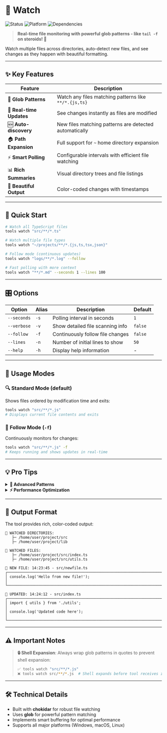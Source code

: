 # 🔄 Watch

![Status](https://img.shields.io/badge/Status-Active-success?style=flat-square)
![Platform](https://img.shields.io/badge/Platform-Cross--platform-blue?style=flat-square)
![Dependencies](https://img.shields.io/badge/Dependencies-Minimal-green?style=flat-square)

> **Real-time file monitoring with powerful glob patterns - like `tail -f` on steroids! 🚀**

Watch multiple files across directories, auto-detect new files, and see changes as they happen with beautiful formatting.

---

## ✨ Key Features

| Feature | Description |
|---------|-------------|
| 🎯 **Glob Patterns** | Watch any files matching patterns like `**/*.{js,ts}` |
| 📡 **Real-time Updates** | See changes instantly as files are modified |
| 🆕 **Auto-discovery** | New files matching patterns are detected automatically |
| 🏠 **Path Expansion** | Full support for `~` home directory expansion |
| ⚡ **Smart Polling** | Configurable intervals with efficient file watching |
| 📊 **Rich Summaries** | Visual directory trees and file listings |
| 🎨 **Beautiful Output** | Color-coded changes with timestamps |

---

## 🚀 Quick Start

```bash
# Watch all TypeScript files
tools watch "src/**/*.ts"

# Watch multiple file types
tools watch "~/projects/**/*.{js,ts,tsx,json}"

# Follow mode (continuous updates)
tools watch "logs/**/*.log" --follow

# Fast polling with more context
tools watch "**/*.md" --seconds 1 --lines 100
```

---

## 🎛️ Options

| Option | Alias | Description | Default |
|--------|-------|-------------|---------|
| `--seconds` | `-s` | Polling interval in seconds | `1` |
| `--verbose` | `-v` | Show detailed file scanning info | `false` |
| `--follow` | `-f` | Continuously follow file changes | `false` |
| `--lines` | `-n` | Number of initial lines to show | `50` |
| `--help` | `-h` | Display help information | - |

---

## 📖 Usage Modes

### 🔍 **Standard Mode** (default)
Shows files ordered by modification time and exits:
```bash
tools watch "src/**/*.js"
# Displays current file contents and exits
```

### 📡 **Follow Mode** (`-f`)
Continuously monitors for changes:
```bash
tools watch "src/**/*.js" -f
# Keeps running and shows updates in real-time
```

---

## 💡 Pro Tips

<details>
<summary><b>🎯 Advanced Patterns</b></summary>

```bash
# Watch specific nested patterns
tools watch "src/**/components/**/*.tsx"

# Exclude patterns with shell features
tools watch "src/**/*.js" | grep -v test

# Watch multiple separate directories
tools watch "{src,lib,test}/**/*.js"
```

</details>

<details>
<summary><b>⚡ Performance Optimization</b></summary>

- Use specific patterns to reduce file scanning
- Adjust `--seconds` based on your needs
- Enable `--verbose` to debug performance issues
- Consider using more specific paths instead of `**`

</details>

---

## 🎨 Output Format

The tool provides rich, color-coded output:

```
📁 WATCHED DIRECTORIES:
   ├─ /home/user/project/src
   ├─ /home/user/project/lib

📁 WATCHED FILES:
   ├─ /home/user/project/src/index.ts
   ├─ /home/user/project/src/utils.ts

📄 NEW FILE: 14:23:45 - src/newfile.ts
┌──────────────────────────────────────────────────────────────────────────────┐
│ console.log('Hello from new file!');                                         │
└──────────────────────────────────────────────────────────────────────────────┘

📝 UPDATED: 14:24:12 - src/index.ts
┌──────────────────────────────────────────────────────────────────────────────┐
│ import { utils } from './utils';                                             │
│ console.log('Updated code here');                                            │
└──────────────────────────────────────────────────────────────────────────────┘
```

---

## ⚠️ Important Notes

> **🔒 Shell Expansion**: Always wrap glob patterns in quotes to prevent shell expansion:
> ```bash
> ✅ tools watch "src/**/*.js"
> ❌ tools watch src/**/*.js  # Shell expands before tool receives it
> ```

---

## 🛠️ Technical Details

- Built with **chokidar** for robust file watching
- Uses **glob** for powerful pattern matching
- Implements smart buffering for optimal performance
- Supports all major platforms (Windows, macOS, Linux)

